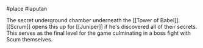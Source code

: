 #place #laputan 

The secret underground chamber underneath the [[Tower of Babel]]. [[Scrum]] opens this up for [[Juniper]] if he's discovered all of their secrets. This serves as the final level for the game culminating in a boss fight with Scum themselves.